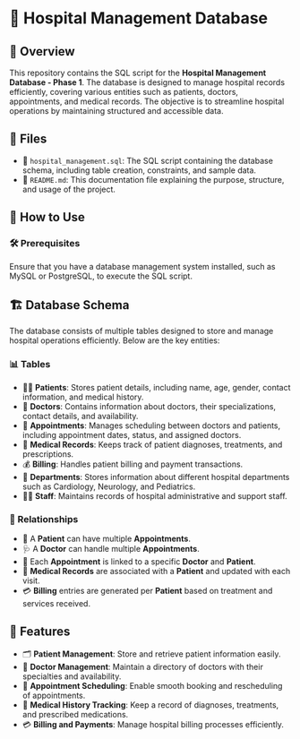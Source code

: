 # 🏥 Hospital Management Database

## 📌 Overview
This repository contains the SQL script for the **Hospital Management Database - Phase 1**. The database is designed to manage hospital records efficiently, covering various entities such as patients, doctors, appointments, and medical records. The objective is to streamline hospital operations by maintaining structured and accessible data.

## 📂 Files
- 📜 `hospital_management.sql`: The SQL script containing the database schema, including table creation, constraints, and sample data.
- 📄 `README.md`: This documentation file explaining the purpose, structure, and usage of the project.

## 🚀 How to Use
### 🛠 Prerequisites
Ensure that you have a database management system installed, such as MySQL or PostgreSQL, to execute the SQL script.

## 🏗 Database Schema
The database consists of multiple tables designed to store and manage hospital operations efficiently. Below are the key entities:

### 📊 Tables
- 👨‍⚕️ **Patients**: Stores patient details, including name, age, gender, contact information, and medical history.
- 🏥 **Doctors**: Contains information about doctors, their specializations, contact details, and availability.
- 📅 **Appointments**: Manages scheduling between doctors and patients, including appointment dates, status, and assigned doctors.
- 📑 **Medical Records**: Keeps track of patient diagnoses, treatments, and prescriptions.
- 💰 **Billing**: Handles patient billing and payment transactions.
- 🏢 **Departments**: Stores information about different hospital departments such as Cardiology, Neurology, and Pediatrics.
- 👷‍♂️ **Staff**: Maintains records of hospital administrative and support staff.

### 🔗 Relationships
- 🏥 A **Patient** can have multiple **Appointments**.
- 🩺 A **Doctor** can handle multiple **Appointments**.
- 🔄 Each **Appointment** is linked to a specific **Doctor** and **Patient**.
- 📝 **Medical Records** are associated with a **Patient** and updated with each visit.
- 💳 **Billing** entries are generated per **Patient** based on treatment and services received.

## 🌟 Features
- 🗂 **Patient Management**: Store and retrieve patient information easily.
- 🏥 **Doctor Management**: Maintain a directory of doctors with their specialties and availability.
- 📅 **Appointment Scheduling**: Enable smooth booking and rescheduling of appointments.
- 🏨 **Medical History Tracking**: Keep a record of diagnoses, treatments, and prescribed medications.
- 💳 **Billing and Payments**: Manage hospital billing processes efficiently.

